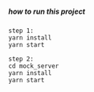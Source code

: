 ##### how to run this project
```
step 1:
yarn install
yarn start

step 2:
cd mock_server
yarn install
yarn start
```

